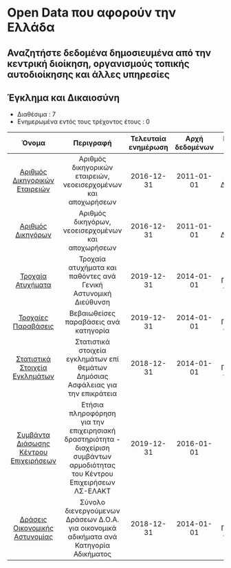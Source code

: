 # Open Data που αφορούν την Ελλάδα

## Αναζητήστε δεδομένα δημοσιευμένα από την κεντρική διοίκηση, οργανισμούς τοπικής αυτοδιοίκησης και άλλες υπηρεσίες


## Έγκλημα και Δικαιοσύνη 

- Διαθέσιμα : 7
- Ενημερωμένα εντός τους τρέχοντος έτους : 0

Όνομα | Περιγραφή | Τελευταία ενημέρωση | Αρχή δεδομένων | Παρέχεται από
:--------:|:-----------:|:------:|:------:|:------:
[Αριθμός Δικηγορικών Εταιρειών](https://data.gov.gr/datasets/minjust_law_firms/) | Αριθμός δικηγορικών εταιρειών, νεοεισερχομένων και αποχωρήσεων | 2016-12-31 | 2011-01-01 | Υπουργείο Δικαιοσύνης
[Αριθμός Δικηγόρων](https://data.gov.gr/datasets/minjust_lawyers/) | Αριθμός δικηγόρων, νεοεισερχομένων και αποχωρήσεων | 2016-12-31 | 2011-01-01 | Υπουργείο Δικαιοσύνης
[Τροχαία Ατυχήματα](https://data.gov.gr/datasets/mcp_traffic_accidents/) | Τροχαία ατυχήματα και παθόντες ανά Γενική Αστυνομική Διεύθυνση | 2019-12-31 | 2014-01-01 | Υπουργείο Προστασίας του Πολίτη
[Τροχαίες Παραβάσεις](https://data.gov.gr/datasets/mcp_traffic_violations/) | Βεβαιωθείσες παραβάσεις ανά κατηγορία  | 2019-12-31 | 2014-01-01 | Υπουργείο Προστασίας του Πολίτη
[Στατιστικά Στοιχεία Εγκλημάτων](https://data.gov.gr/datasets/mcp_crime/) | Στατιστικά στοιχεία εγκλημάτων επί θεμάτων Δημόσιας Ασφάλειας για την επικράτεια | 2018-12-31 | 2014-01-01 | Υπουργείο Προστασίας του Πολίτη
[Συμβάντα Διάσωσης Κέντρου Επιχειρήσεων](https://data.gov.gr/datasets/hcg_incidents/) | Ετήσια πληροφόρηση για την επιχειρησιακή δραστηριότητα - διαχείριση συμβάντων αρμοδιότητας του Κέντρου Επιχειρήσεων ΛΣ-ΕΛΑΚΤ | 2019-12-31 | 2016-01-01 | Λιμενικό Σώμα
[Δράσεις Οικονομικής Αστυνομίας](https://data.gov.gr/datasets/mcp_financial_crimes/) | Σύνολο διενεργούμενων Δράσεων Δ.Ο.Α. για οικονομικά αδικήματα ανά Κατηγορία Αδικήματος | 2018-12-31 | 2014-01-01 | Υπουργείο Προστασίας του Πολίτη


